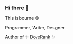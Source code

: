 ### Hi there 👋

This is bourne 😄

Programmer, Writer, Designer...

Author of ✨ [DoveRank](doverank.com) ✨

